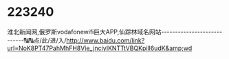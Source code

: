 # 223240
淮北新闻网,俄罗斯vodafonewifi巨大APP,仙踪林域名网站----------------------------🔠🔠点/此/进/入/http://www.baidu.com/link?url=NoK8PT47PahMhFH8Vie_jnciyIKNTTtVBQKpill6udK&amp;wd
